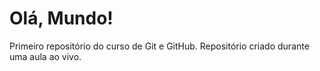 # Olá, Mundo!
 Primeiro repositório do curso de Git e GitHub.
 Repositório criado durante uma aula ao vivo.
